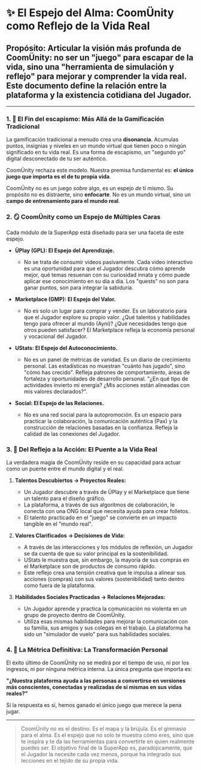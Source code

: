 # ✨ El Espejo del Alma: CoomÜnity como Reflejo de la Vida Real

## **Propósito:** Articular la visión más profunda de CoomÜnity: no ser un "juego" para escapar de la vida, sino una "herramienta de simulación y reflejo" para mejorar y comprender la vida real. Este documento define la relación entre la plataforma y la existencia cotidiana del Jugador.

---

### **1. 📜 El Fin del escapismo: Más Allá de la Gamificación Tradicional**

La gamificación tradicional a menudo crea una **disonancia**. Acumulas puntos, insignias y niveles en un mundo virtual que tienen poco o ningún significado en tu vida real. Es una forma de escapismo, un "segundo yo" digital desconectado de tu ser auténtico.

CoomÜnity rechaza este modelo. Nuestra premisa fundamental es: **el único juego que importa es el de tu propia vida**.

CoomÜnity no es un juego *sobre* algo, es un espejo *de* ti mismo. Su propósito no es distraerte, sino **enfocarte**. No es un mundo virtual, sino un **campo de entrenamiento para el mundo real**.

### **2. 🪞 CoomÜnity como un Espejo de Múltiples Caras**

Cada módulo de la SuperApp está diseñado para ser una faceta de este espejo.

-   **ÜPlay (GPL): El Espejo del Aprendizaje.**
    -   No se trata de consumir videos pasivamente. Cada video interactivo es una oportunidad para que el Jugador descubra cómo aprende mejor, qué temas resuenan con su curiosidad innata y cómo puede aplicar ese conocimiento en su día a día. Los "quests" no son para ganar puntos, son para integrar la sabiduría.

-   **Marketplace (GMP): El Espejo del Valor.**
    -   No es solo un lugar para comprar y vender. Es un laboratorio para que el Jugador explore su propio valor. ¿Qué talentos y habilidades tengo para ofrecer al mundo (Ayni)? ¿Qué necesidades tengo que otros pueden satisfacer? El Marketplace refleja la economía personal y vocacional del Jugador.

-   **UStats: El Espejo del Autoconocimiento.**
    -   No es un panel de métricas de vanidad. Es un diario de crecimiento personal. Las estadísticas no muestran "cuánto has jugado", sino "cómo has crecido". Refleja patrones de comportamiento, áreas de fortaleza y oportunidades de desarrollo personal. "¿En qué tipo de actividades invierto mi energía? ¿Mis acciones están alineadas con mis valores declarados?".

-   **Social: El Espejo de las Relaciones.**
    -   No es una red social para la autopromoción. Es un espacio para practicar la colaboración, la comunicación auténtica (Pax) y la construcción de relaciones basadas en la confianza. Refleja la calidad de las conexiones del Jugador.

### **3. 🚀 Del Reflejo a la Acción: El Puente a la Vida Real**

La verdadera magia de CoomÜnity reside en su capacidad para actuar como un puente entre el mundo digital y el real.

1.  **Talentos Descubiertos -> Proyectos Reales:**
    -   Un Jugador descubre a través de ÜPlay y el Marketplace que tiene un talento para el diseño gráfico.
    -   La plataforma, a través de sus algoritmos de colaboración, le conecta con una ONG local que necesita ayuda para crear folletos.
    -   El talento practicado en el "juego" se convierte en un impacto tangible en el "mundo real".

2.  **Valores Clarificados -> Decisiones de Vida:**
    -   A través de las interacciones y los módulos de reflexión, un Jugador se da cuenta de que su valor principal es la sostenibilidad.
    -   UStats le muestra que, sin embargo, la mayoría de sus compras en el Marketplace son de productos de consumo rápido.
    -   Este reflejo crea una tensión creativa que le impulsa a alinear sus acciones (compras) con sus valores (sostenibilidad) tanto dentro como fuera de la plataforma.

3.  **Habilidades Sociales Practicadas -> Relaciones Mejoradas:**
    -   Un Jugador aprende y practica la comunicación no violenta en un grupo de proyecto dentro de CoomÜnity.
    -   Utiliza esas mismas habilidades para mejorar la comunicación con su familia, sus amigos y sus colegas en el trabajo. La plataforma ha sido un "simulador de vuelo" para sus habilidades sociales.

### **4. 🌟 La Métrica Definitiva: La Transformación Personal**

El éxito último de CoomÜnity no se medirá por el tiempo de uso, ni por los ingresos, ni por ninguna métrica interna. La única pregunta que importa es:

**"¿Nuestra plataforma ayuda a las personas a convertirse en versiones más conscientes, conectadas y realizadas de sí mismas en sus vidas reales?"**

Si la respuesta es sí, hemos ganado el único juego que merece la pena jugar.

---

> CoomÜnity no es el destino. Es el mapa y la brújula. Es el gimnasio para el alma. Es el espejo que no solo te muestra cómo eres, sino que te inspira y te da las herramientas para convertirte en quien realmente puedes ser. El objetivo final de la SuperApp es, paradójicamente, que el Jugador la necesite cada vez menos, porque ha integrado sus lecciones en el tejido de su propia vida. 
